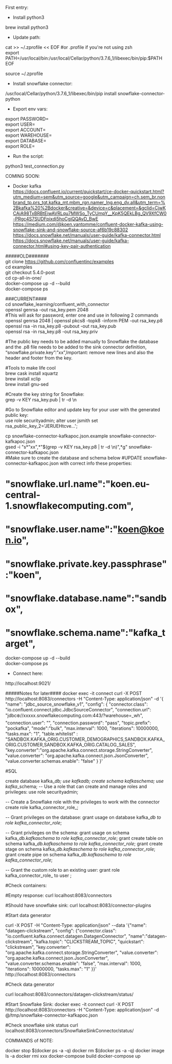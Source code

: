 First entry:    
    
- Install python3    
    
brew install python3    
    
- Update path:    
    
cat >> ~/.zprofile << EOF  #or .profile if you're not using zsh    
export PATH=/usr/local/bin:/usr/local/Cellar/python/3.7.6_1/libexec/bin/pip:\$PATH    
EOF    
    
source ~/.zprofile    
    
- Install snowflake connector:    
    
/usr/local/Cellar/python/3.7.6_1/libexec/bin/pip install snowflake-connector-python    
    
- Export env vars:    
    
export PASSWORD=    
export USER=    
export ACCOUNT=    
export WAREHOUSE=    
export DATABASE=    
export ROLE=    
    
- Run the script:    
    
python3 test_connection.py    
    
    
COMING SOON:    
    
- Docker kafka    
https://docs.confluent.io/current/quickstart/ce-docker-quickstart.html?utm_medium=sem&utm_source=google&utm_campaign=ch.sem_br.nonbrand_tp.prs_tgt.kafka_mt.mbm_rgn.namer_lng.eng_dv.all&utm_term=%2Bkafka%20%2Bdocker&creative=&device=c&placement=&gclid=CjwKCAiA98TxBRBtEiwAVRLqu7MWSo_TyCUmpY__KpK5QEkLBg_QV9XfCW0-PRgc4S7SUDFpixdj5hoCgjQQAvD_BwE    
https://medium.com/@koen.vantomme/confluent-docker-kafka-using-snowflake-sink-and-snowflake-source-af6b19c88302    
https://docs.snowflake.net/manuals/user-guide/kafka-connector.html    
https://docs.snowflake.net/manuals/user-guide/kafka-connector.html#using-key-pair-authentication    
    
#####OLD#######    
git clone https://github.com/confluentinc/examples    
cd examples    
git checkout 5.4.0-post    
cd cp-all-in-one/    
docker-compose up -d --build    
docker-compose ps    
    
###CURRENT####    
cd snowflake_learning/confluent_with_connector    
openssl genrsa -out rsa_key.pem 2048    
#This will ask for password, enter one and use in following 2 commands    
openssl genrsa 2048 | openssl pkcs8 -topk8 -inform PEM -out rsa_key.p8    
openssl rsa -in rsa_key.p8 -pubout -out rsa_key.pub    
openssl rsa -in rsa_key.p8 -out rsa_key.priv    
    
#The public key needs to be added manually to Snowflake the database and the .p8 file needs to be added to the sink connector definition, “snowflake.private.key”:”xx”,Important: remove new lines and also the header and footer from the key.    
    
#Tools to make life cool  
brew cask install xquartz  
brew install xclip  
brew install gnu-sed  
  
#Create the key string for Snowflake:  
grep -v KEY rsa_key.pub | tr -d \\n  
  
#Go to Snowflake editor and update key for your user with the generated public key:    
use role securityadmin;
alter user jsmith set rsa_public_key_2='JERUEHtcve…';    
    
cp snowflake-connector-kafkapoc.json.example snowflake-connector-kafkapoc.json  
gsed -i "s*\"xx\",*\"$(grep -v KEY rsa_key.p8 | tr -d \\n)\",*g" snowflake-connector-kafkapoc.json  
#Make sure to create the database and schema below
#UPDATE snowflake-connector-kafkapoc.json with correct info these properties:    
#    "snowflake.url.name":"koen.eu-central-1.snowflakecomputing.com",    
#    "snowflake.user.name":"koen@koen.io",    
#    "snowflake.private.key.passphrase":"koen",    
#    "snowflake.database.name":"sandbox",    
#    "snowflake.schema.name":"kafka_target",    
docker-compose up -d --build    
docker-compose ps    
    
- Connect here:    
    
http://localhost:9021/    


#####Notes for later####
docker exec -it connect curl -X POST http://localhost:8083/connectors -H "Content-Type: application/json" -d '{ "name": "jdbc_source_snowflake_v1", "config": { "connector.class": "io.confluent.connect.jdbc.JdbcSourceConnector", "connection.url": "jdbc:snowflake://xxxxx.snowflakecomputing.com:443/?warehouse=<user>_wh", "connection.user": "<user>", "connection.password": "pass", "topic.prefix": "pockafka", "mode":"bulk", "max.interval": 1000, "iterations": 10000000, "tasks.max": "1", "table.whitelist" : "SANDBOX.KAFKA_ORIG.CUSTOMER_DEMOGRAPHICS,SANDBOX.KAFKA_ORIG.CUSTOMER,SANDBOX.KAFKA_ORIG.CATALOG_SALES", "key.converter":"org.apache.kafka.connect.storage.StringConverter", "value.converter": "org.apache.kafka.connect.json.JsonConverter", "value.converter.schemas.enable": "false" } }'

#SQL

create database kafka_<user>_db;
use kafka_<user>_db;
create schema kafka_<user>_schema;
use kafka_<user>_schema;
-- Use a role that can create and manage roles and privileges:
use role securityadmin;

-- Create a Snowflake role with the privileges to work with the connector
create role kafka_connector_role_<user>;

-- Grant privileges on the database:
grant usage on database kafka_<user>_db to role kafka_connector_role_<user>;

-- Grant privileges on the schema:
grant usage on schema kafka_<user>_db.kafka_<user>_schema to role kafka_connector_role_<user>;
grant create table on schema kafka_<user>_db.kafka_<user>_schema to role kafka_connector_role_<user>;
grant create stage on schema kafka_<user>_db.kafka_<user>_schema to role kafka_connector_role_<user>;
grant create pipe on schema kafka_<user>_db.kafka_<user>_schema to role kafka_connector_role_<user>;


-- Grant the custom role to an existing user:
grant role kafka_connector_role_<user> to user <user>;


#Check containers:

#Empty response:
curl localhost:8083/connectors

#Should have snowflake sink:
curl localhost:8083/connector-plugins

#Start data generator

curl -X POST -H "Content-Type: application/json" --data '{"name": "datagen-clickstream", "config": {"connector.class": "io.confluent.kafka.connect.datagen.DatagenConnector",
    "name":"datagen-clickstream",
    "kafka.topic": "CLICKSTREAM_TOPIC",
    "quickstart": "clickstream",
    "key.converter": "org.apache.kafka.connect.storage.StringConverter",
    "value.converter": "org.apache.kafka.connect.json.JsonConverter",
    "value.converter.schemas.enable": "false",
    "max.interval": 1000,
    "iterations": 10000000,
    "tasks.max": "1" }}' http://localhost:8083/connectors


#Check data generator

curl localhost:8083/connectors/datagen-clickstream/status/

#Start Snowflake Sink:
docker exec -it connect curl -X POST http://localhost:8083/connectors -H "Content-Type: application/json" -d @/tmp/snowflake-connector-kafkapoc.json

#Check snowflake sink status
curl localhost:8083/connectors/SnowflakeSinkConnector/status/


COMMANDS of NOTE:

docker stop $(docker ps -a -q)
docker rm $(docker ps -a -q)
docker image ls -a
docker rmi xxx
docker-compose build
docker-compose up
